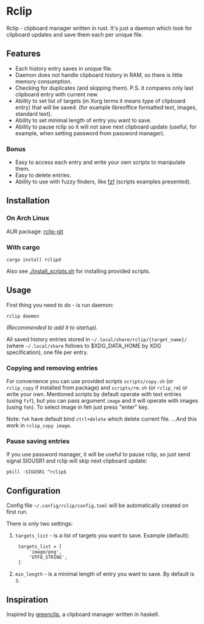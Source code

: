 # Rclip

Rclip - clipboard manager written in rust. It's just a daemon which look for
clipboard updates and save them each per unique file.

## Features

* Each history entry saves in unique file.
* Daemon does not handle clipboard history in RAM, so there is little memory consumption.
* Checking for duplicates (and skipping them). P.S. it compares only last clipboard entry with current new.
* Ability to set list of targets (in Xorg terms it means type of clipboard
  entry) that will be saved. (for example libreoffice formatted text, images, standard text).
* Ability to set minimal length of entry you want to save.
* Ability to pause rclip so it will not save next clipboard update (useful, for
  example, when setting password from password manager).

### Bonus

* Easy to access each entry and write your own scripts to manipulate them.
* Easy to delete entries.
* Ability to use with fuzzy finders, like [fzf](https://github.com/junegunn/fzf) (scripts examples presented).

## Installation

### On Arch Linux

AUR package: [rclip-git](https://aur.archlinux.org/packages/rclip-git/)

### With cargo

    cargo install rclipd

Also see [./install_scripts.sh](./install_scripts.sh) for installing provided
scripts.

## Usage

First thing you need to do - is run daemon:

    rclip daemon

*(Recommended to add it to startup).*

All saved history entries stored in `~/.local/share/rclip/{target_name}/`
(where `~/.local/share` follows to $XDG_DATA_HOME by XDG specification), one file per entry.

### Copying and removing entries

For convenience you can use provided scripts `scripts/copy.sh` (or `rclip_copy` if installed from package) and
`scripts/rm.sh` (or `rclip_rm`) or write your own.  Mentioned scripts by default operate with
text entries (using `fzf`), but you can pass argument `image` and it will
operate with images (using `feh`). To select image in feh just press "enter" key.

Note: `feh` have default bind `ctrl+delete` which delete current file. ...And this work in `rclip_copy image`.

### Pause saving entries

If you use password manager, it will be useful to pause rclip, so just send
signal SIGUSR1 and rclip will skip next clipboard update:

    pkill -SIGUSR1 ^rclip$

## Configuration

Config file `~/.config/rclip/config.toml` will be automatically created on first run.

There is only two settings:

1. `targets_list` - is a list of targets you want to save. Example (default):

        targets_list = [
            'image/png',
            'UTF8_STRING',
        ]

2. `min_length` - is a minimal length of entry you want to save. By default is `3`.

## Inspiration

Inspired by [greenclip](https://github.com/erebe/greenclip), a clipboard
manager written in haskell.
